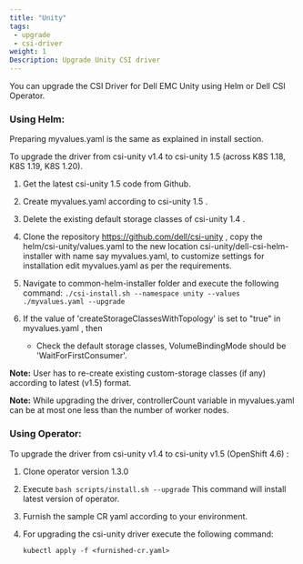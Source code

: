 ```yaml
---
title: "Unity"
tags:
 - upgrade
 - csi-driver
weight: 1
Description: Upgrade Unity CSI driver
---
```


You can upgrade the CSI Driver for Dell EMC Unity using Helm or Dell CSI Operator.
### Using Helm:

Preparing myvalues.yaml is the same as explained in install section.

To upgrade the driver from csi-unity v1.4 to csi-unity 1.5 (across K8S 1.18, K8S 1.19, K8S 1.20).

1. Get the latest csi-unity 1.5 code from Github.
2. Create myvalues.yaml according to csi-unity 1.5 .
3. Delete the existing default storage classes of csi-unity 1.4 .
4. Clone the repository https://github.com/dell/csi-unity , copy the helm/csi-unity/values.yaml to the new location 
   csi-unity/dell-csi-helm-installer with name say myvalues.yaml, to customize settings for installation edit myvalues.yaml as per the requirements.
5. Navigate to common-helm-installer folder and execute the following command:
   `./csi-install.sh --namespace unity --values ./myvalues.yaml --upgrade`
6. If the value of 'createStorageClassesWithTopology' is set to "true" in myvalues.yaml , then 

   - Check the default storage classes, VolumeBindingMode should be 'WaitForFirstConsumer'.

**Note:** User has to re-create existing custom-storage classes (if any) according to latest (v1.5) format.

**Note:** While upgrading the driver, controllerCount variable in myvalues.yaml can be at most one less than the number of worker nodes.


### Using Operator:
   To upgrade the driver from csi-unity v1.4 to csi-unity v1.5 (OpenShift 4.6) :   

1. Clone operator version 1.3.0

2. Execute `bash scripts/install.sh --upgrade`
This command will install latest version of operator.

3. Furnish the sample CR yaml according to your environment. 

4. For upgrading the csi-unity driver execute the following command:

   `kubectl apply -f <furnished-cr.yaml>`
